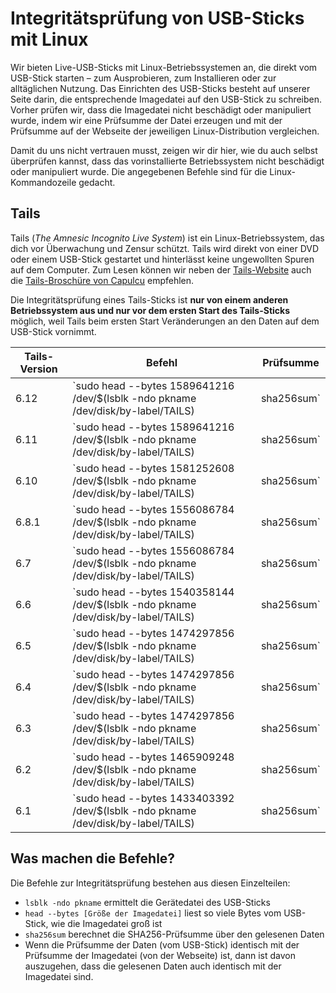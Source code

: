 # Integritätsprüfung von USB-Sticks mit Linux

Wir bieten Live-USB-Sticks mit Linux-Betriebssystemen an, die direkt vom USB-Stick starten – zum Ausprobieren, zum Installieren oder zur alltäglichen Nutzung. Das Einrichten des USB-Sticks besteht auf unserer Seite darin, die entsprechende Imagedatei auf den USB-Stick zu schreiben. Vorher prüfen wir, dass die Imagedatei nicht beschädigt oder manipuliert wurde, indem wir eine Prüfsumme der Datei erzeugen und mit der Prüfsumme auf der Webseite der jeweiligen Linux-Distribution vergleichen.

Damit du uns nicht vertrauen musst, zeigen wir dir hier, wie du auch selbst überprüfen kannst, dass das vorinstallierte Betriebssystem nicht beschädigt oder manipuliert wurde. Die angegebenen Befehle sind für die Linux-Kommandozeile gedacht.

## Tails

Tails (_The Amnesic Incognito Live System_) ist ein Linux-Betriebssystem, das dich vor Überwachung und Zensur schützt. Tails wird direkt von einer DVD oder einem USB-Stick gestartet und hinterlässt keine ungewollten Spuren auf dem Computer. Zum Lesen können wir neben der [Tails-Website](https://tails.net) auch die [Tails-Broschüre von Capulcu](https://capulcu.blackblogs.org/neue-texte/bandi/) empfehlen.

Die Integritätsprüfung eines Tails-Sticks ist **nur von einem anderen Betriebssystem aus und nur vor dem ersten Start des Tails-Sticks** möglich, weil Tails beim ersten Start Veränderungen an den Daten auf dem USB-Stick vornimmt.

| Tails-Version | Befehl                                                                                        | Prüfsumme                                                                                                                                                                                                        |
| ------------- | --------------------------------------------------------------------------------------------- | ---------------------------------------------------------------------------------------------------------------------------------------------------------------------------------------------------------------- |
| 6.12          | `sudo head --bytes 1589641216 /dev/$(lsblk -ndo pkname /dev/disk/by-label/TAILS) | sha256sum` | [9956584cd462380b6cab2da8145279c640a56042a123a7038bbcece9122a7668](https://gitlab.tails.boum.org/tails/tails/-/blob/221e2ca5da049d46ed410ea47fdee9483e7558bc/wiki/src/install/v2/Tails/amd64/stable/latest.json) |
| 6.11          | `sudo head --bytes 1589641216 /dev/$(lsblk -ndo pkname /dev/disk/by-label/TAILS) | sha256sum` | [230dcd717faaf225d5a738e72fcacdfad6aca05064a2069d85f2ef2e77e5c9f5](https://gitlab.tails.boum.org/tails/tails/-/blob/3db741ac0dcdc5a326a8f2d21bbfd5d6e288e651/wiki/src/install/v2/Tails/amd64/stable/latest.json) |
| 6.10          | `sudo head --bytes 1581252608 /dev/$(lsblk -ndo pkname /dev/disk/by-label/TAILS) | sha256sum` | [46ff2ce0f3b9d3e64df95c4371601a70c78c1bc4e2977741419593ce14a810a7](https://gitlab.tails.boum.org/tails/tails/-/blob/628804baab28218e09a4b426dfa37f51eaca19db/wiki/src/install/v2/Tails/amd64/stable/latest.json) |
| 6.8.1         | `sudo head --bytes 1556086784 /dev/$(lsblk -ndo pkname /dev/disk/by-label/TAILS) | sha256sum` | [e9a924b8a13c981d260c08f490a1e101303f17980353c02ad145682138a623d7](https://gitlab.tails.boum.org/tails/tails/-/blob/847a25d0e58636817d5c407b2f6c30096f1860d9/wiki/src/install/v2/Tails/amd64/stable/latest.json) |
| 6.7           | `sudo head --bytes 1556086784 /dev/$(lsblk -ndo pkname /dev/disk/by-label/TAILS) | sha256sum` | [9417315edc4aa8db7b3f43d8e1e7245ef477353e2b8f942da8ab3e01ac6509cc](https://gitlab.tails.boum.org/tails/tails/-/blob/d03f2c15a177f900727f05db49678335f0edf636/wiki/src/install/v2/Tails/amd64/stable/latest.json) |
| 6.6           | `sudo head --bytes 1540358144 /dev/$(lsblk -ndo pkname /dev/disk/by-label/TAILS) | sha256sum` | [fe0e7b24e4a1400843eb25e483858378693647e2ab4521c684826e3be1704369](https://gitlab.tails.boum.org/tails/tails/-/blob/209bd74c1f751281390d8e448081ea381cc761c3/wiki/src/install/v2/Tails/amd64/stable/latest.json) |
| 6.5           | `sudo head --bytes 1474297856 /dev/$(lsblk -ndo pkname /dev/disk/by-label/TAILS) | sha256sum` | [f417b60f5d291ebe7e6c7126e5573d5cd6c8fef78f5fae88a394733d850700aa](https://gitlab.tails.boum.org/tails/tails/-/blob/9a29446af4079e70b9cd81cb2cb358ec21a55fb9/wiki/src/install/v2/Tails/amd64/stable/latest.json) |
| 6.4           | `sudo head --bytes 1474297856 /dev/$(lsblk -ndo pkname /dev/disk/by-label/TAILS) | sha256sum` | [f8c36fad61a7f8c0fce45202369f85499a1c90f1bc7e5e5b320f2de1c3fa4e8d](https://gitlab.tails.boum.org/tails/tails/-/blob/75cb770ef136de54ee090e01432ce13e7a4cbd58/wiki/src/install/v2/Tails/amd64/stable/latest.json) |
| 6.3           | `sudo head --bytes 1474297856 /dev/$(lsblk -ndo pkname /dev/disk/by-label/TAILS) | sha256sum` | [81177ab73849b2a8d7a6d9a42867128f36be4fe5abd7920c126515be740eff23](https://gitlab.tails.boum.org/tails/tails/-/blob/36635499fc189d9dedc82d530402377226565d0b/wiki/src/install/v2/Tails/amd64/stable/latest.json) |
| 6.2           | `sudo head --bytes 1465909248 /dev/$(lsblk -ndo pkname /dev/disk/by-label/TAILS) | sha256sum` | [d93cd5220999d70c32b88f850437774b8cae39a4e9da4845e42a4f53e5e8e6cc](https://gitlab.tails.boum.org/tails/tails/-/blob/9023c841b196be0f92d65832d8e1dec7cc85bd19/wiki/src/install/v2/Tails/amd64/stable/latest.json) |
| 6.1           | `sudo head --bytes 1433403392 /dev/$(lsblk -ndo pkname /dev/disk/by-label/TAILS) | sha256sum` | [87735e32da9de6592805427546eabb90ae3f52010fb4a4da18791fa630630b8e](https://gitlab.tails.boum.org/tails/tails/-/blob/dc2b1dc65925049878a87de4c8de63e84b3b562a/wiki/src/install/v2/Tails/amd64/stable/latest.json) |

## Was machen die Befehle?

Die Befehle zur Integritätsprüfung bestehen aus diesen Einzelteilen:

* `lsblk -ndo pkname` ermittelt die Gerätedatei des USB-Sticks
* `head --bytes [Größe der Imagedatei]` liest so viele Bytes vom USB-Stick, wie die Imagedatei groß ist
* `sha256sum` berechnet die SHA256-Prüfsumme über den gelesenen Daten
* Wenn die Prüfsumme der Daten (vom USB-Stick) identisch mit der Prüfsumme der Imagedatei (von der Webseite) ist, dann ist davon auszugehen, dass die gelesenen Daten auch identisch mit der Imagedatei sind.
